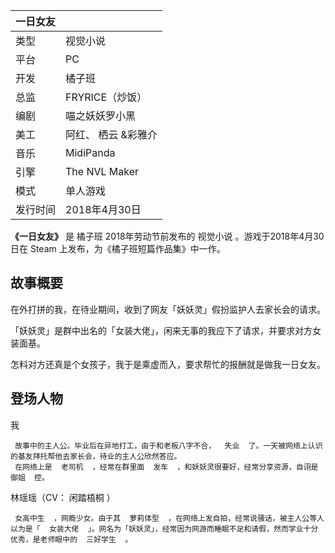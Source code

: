 |  一日女友  ||
|---|---|
|类型  |  视觉小说   |
|平台  |  PC   |
|开发  |  橘子班   |
|总监  |  FRYRICE（炒饭）   |
|编剧  |  喵之妖妖罗小黑   |
|美工  |  阿红、  栖云  &彩雅介   |
|音乐  |  MidiPanda   |
|引擎  |  The NVL Maker   |
|模式  |  单人游戏   |
|发行时间  |  2018年4月30日   |
  
**《一日女友》** 是  橘子班  2018年劳动节前发布的  视觉小说  。游戏于2018年4月30日在  Steam
上发布，为《橘子班短篇作品集》中一作。

##  故事概要

在外打拼的我，在待业期间，收到了网友「妖妖灵」假扮监护人去家长会的请求。

「妖妖灵」是群中出名的「女装大佬」，闲来无事的我应下了请求，并要求对方女装面基。

怎料对方还真是个女孩子，我于是乘虚而入，要求帮忙的报酬就是做我一日女友。

##  登场人物

我

     故事中的主人公。毕业后在异地打工，由于和老板八字不合，  失业  了。一天被网络上认识的基友拜托帮他去家长会，待业的主人公欣然答应。 
     在网络上是  老司机  ，经常在群里面  发车  ，和妖妖灵很要好，经常分享资源，自诩是  御姐  控。 

林瑶瑶（CV：  闲踏梧桐  ）

     女高中生  ，网瘾少女。由于其  萝莉体型  ，在网络上发自拍，经常说骚话，被主人公等人以为是「  女装大佬  」。网名为「妖妖灵」，经常因为网游而睡眠不足和请假，然而学业十分优秀，是老师眼中的  三好学生  。 
